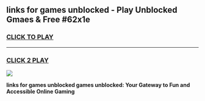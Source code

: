 
## links for games unblocked - Play Unblocked Gmaes & Free #62x1e
<h3>
<a href="https://news.freeplayer.one?title=links_for_games_unblocked&ref=03M">CLICK TO PLAY</a></h3>
<hr>

<h3>
<a href="https://news.freeplayer.one?title=links_for_games_unblocked&ref=03M">CLICK 2 PLAY</a>
  
</h3>

<a href="https://news.freeplayer.one?title=links_for_games_unblocked&ref=03M"><img src="https://clearcache.store/games.png"></a>


**links for games unblocked games unblocked: Your Gateway to Fun and Accessible Online Gaming**
